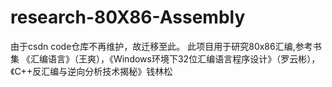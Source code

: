 # research-80X86-Assembly
由于csdn code仓库不再维护，故迁移至此。
此项目用于研究80x86汇编,参考书集 《汇编语言》（王爽），《Windows环境下32位汇编语言程序设计》（罗云彬），《C++反汇编与逆向分析技术揭秘》钱林松
